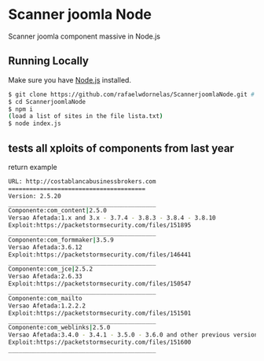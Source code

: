 # Scanner joomla Node
Scanner joomla component massive in Node.js

## Running Locally

Make sure you have [Node.js](http://nodejs.org/) installed.

```sh
$ git clone https://github.com/rafaelwdornelas/ScannerjoomlaNode.git # or clone your own fork
$ cd ScannerjoomlaNode
$ npm i
(load a list of sites in the file lista.txt)
$ node index.js
```


## tests all xploits of components from last year


return example
```sh
URL: http://costablancabusinessbrokers.com
=======================================
Version: 2.5.20
__________________________________________
Componente:com_content|2.5.0
Versao Afetada:1.x and 3.x - 3.7.4 - 3.8.3 - 3.8.4 - 3.8.10
Exploit:https://packetstormsecurity.com/files/151895
__________________________________________
Componente:com_formmaker|3.5.9
Versao Afetada:3.6.12
Exploit:https://packetstormsecurity.com/files/146441
__________________________________________
Componente:com_jce|2.5.2
Versao Afetada:2.6.33
Exploit:https://packetstormsecurity.com/files/150547
__________________________________________
Componente:com_mailto
Versao Afetada:1.2.2.2
Exploit:https://packetstormsecurity.com/files/151501
__________________________________________
Componente:com_weblinks|2.5.0
Versao Afetada:3.4.0 - 3.4.1 - 3.5.0 - 3.6.0 and other previous versions
Exploit:https://packetstormsecurity.com/files/151600
__________________________________________

```
